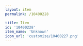```yaml
---
layout: item
permalink: /10400228

title: Item
id: '10400228'
item_name: 'Unknown'
icon_url: 'customize/10400227.png'
---
```

